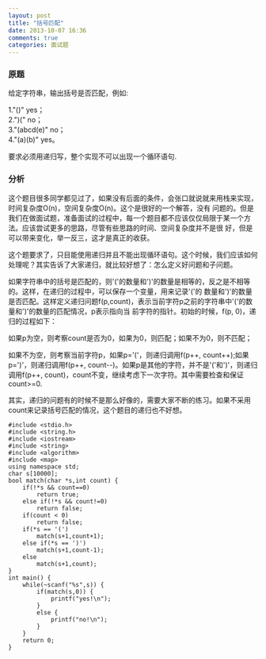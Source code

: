 ```yaml
---
layout: post
title: "括号匹配"
date: 2013-10-07 16:36
comments: true
categories: 面试题
---
```

### 原题
  给定字符串，输出括号是否匹配，例如:  

  1."()" yes；  
  2.")(" no；  
  3."(abcd(e)" no；  
  4."(a)(b)" yes。  

  要求必须用递归写，整个实现不可以出现一个循环语句.

### 分析
这个题目很多同学都见过了，如果没有后面的条件，会张口就说就来用栈来实现，时间复杂度O(n)，空间复杂度O(n)。这个是很好的一个解答，没有 问题的。但是我们在做面试题，准备面试的过程中，每一个题目都不应该仅仅局限于某一个方法。应该尝试更多的思路，尽管有些思路的时间、空间复杂度并不是很 好，但是可以带来变化，举一反三，这才是真正的收获。  

这个题要求了，只目能使用递归并且不能出现循环语句。这个时候，我们应该如何处理呢？其实告诉了大家递归，就比较好想了：怎么定义好问题和子问题。  

如果字符串中的括号是匹配的，则'('的数量和')'的数量是相等的，反之是不相等的。这样，在递归的过程中，可以保存一个变量，用来记录'('的 数量和')'的数量是否匹配。这样定义递归问题f(p,count)，表示当前字符p之前的字符串中'('的数量和')'的数量的匹配情况，p表示指向当 前字符的指针。初始的时候，f(p, 0)，递归的过程如下：  

如果p为空，则考察count是否为0，如果为0，则匹配；如果不为0，则不匹配；  

如果不为空，则考察当前字符p，如果p='('，则递归调用f(p++, count++);如果p=')'，则递归调用f(p++, count--)。如果p是其他的字符，并不是'('和')'，则递归调用f(p++, count)，count不变，继续考虑下一次字符。其中需要检查和保证count>=0.  

其实，递归的问题有的时候不是那么好像的，需要大家不断的练习。如果不采用count来记录括号匹配的情况，这个题目的递归也不好想。  
<!-- more -->
```
#include <stdio.h>
#include <string.h>
#include <iostream>
#include <string>
#include <algorithm>
#include <map>
using namespace std;
char s[10000];
bool match(char *s,int count) {
    if(!*s && count==0)
        return true;
    else if(!*s && count!=0)
        return false;
    if(count < 0)
        return false;
    if(*s == '(')
        match(s+1,count+1);
    else if(*s == ')')
        match(s+1,count-1);
    else
        match(s+1,count);
}
int main() {
    while(~scanf("%s",s)) {
        if(match(s,0)) {
            printf("yes!\n");
        }
        else {
            printf("no!\n");
        }
    }
    return 0;
}
```